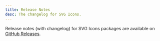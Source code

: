 ```yaml
---
title: Release Notes
desc: The changelog for SVG Icons.
---
```


Release notes (with changelog) for SVG Icons packages are available on [GitHub Releases](https://github.com/hawkeye64/quasar-extras-svg-icons/releases).
